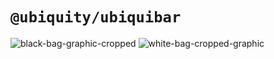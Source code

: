 # `@ubiquity/ubiquibar`

![black-bag-graphic-cropped](https://github.com/ubiquity/ubiquibar/assets/4975670/4868f1c7-b5bb-4733-9f49-a92a36f94c2a)
![white-bag-cropped-graphic](https://github.com/ubiquity/ubiquibar/assets/4975670/a5f137a9-5bb7-4d69-b6a0-9966979e1e80)
